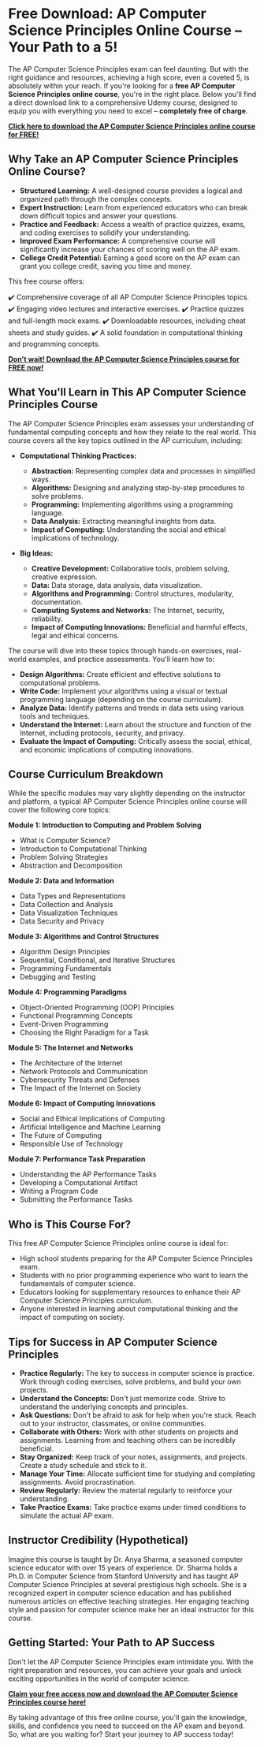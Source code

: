 # Free Download: AP Computer Science Principles Online Course – Your Path to a 5!

The AP Computer Science Principles exam can feel daunting. But with the right guidance and resources, achieving a high score, even a coveted 5, is absolutely within your reach. If you're looking for a **free AP Computer Science Principles online course**, you're in the right place. Below you'll find a direct download link to a comprehensive Udemy course, designed to equip you with everything you need to excel – **completely free of charge**.

[**Click here to download the AP Computer Science Principles online course for FREE!**](https://udemywork.com/ap-computer-science-principles-online-course)

## Why Take an AP Computer Science Principles Online Course?

*   **Structured Learning:** A well-designed course provides a logical and organized path through the complex concepts.
*   **Expert Instruction:** Learn from experienced educators who can break down difficult topics and answer your questions.
*   **Practice and Feedback:** Access a wealth of practice quizzes, exams, and coding exercises to solidify your understanding.
*   **Improved Exam Performance:** A comprehensive course will significantly increase your chances of scoring well on the AP exam.
*   **College Credit Potential:** Earning a good score on the AP exam can grant you college credit, saving you time and money.

This free course offers:

✔️ Comprehensive coverage of all AP Computer Science Principles topics.
✔️ Engaging video lectures and interactive exercises.
✔️ Practice quizzes and full-length mock exams.
✔️ Downloadable resources, including cheat sheets and study guides.
✔️ A solid foundation in computational thinking and programming concepts.

[**Don't wait! Download the AP Computer Science Principles course for FREE now!**](https://udemywork.com/ap-computer-science-principles-online-course)

## What You'll Learn in This AP Computer Science Principles Course

The AP Computer Science Principles exam assesses your understanding of fundamental computing concepts and how they relate to the real world. This course covers all the key topics outlined in the AP curriculum, including:

*   **Computational Thinking Practices:**
    *   **Abstraction:** Representing complex data and processes in simplified ways.
    *   **Algorithms:** Designing and analyzing step-by-step procedures to solve problems.
    *   **Programming:** Implementing algorithms using a programming language.
    *   **Data Analysis:** Extracting meaningful insights from data.
    *   **Impact of Computing:** Understanding the social and ethical implications of technology.

*   **Big Ideas:**
    *   **Creative Development:** Collaborative tools, problem solving, creative expression.
    *   **Data:** Data storage, data analysis, data visualization.
    *   **Algorithms and Programming:** Control structures, modularity, documentation.
    *   **Computing Systems and Networks:** The Internet, security, reliability.
    *   **Impact of Computing Innovations:** Beneficial and harmful effects, legal and ethical concerns.

The course will dive into these topics through hands-on exercises, real-world examples, and practice assessments. You'll learn how to:

*   **Design Algorithms:** Create efficient and effective solutions to computational problems.
*   **Write Code:** Implement your algorithms using a visual or textual programming language (depending on the course curriculum).
*   **Analyze Data:** Identify patterns and trends in data sets using various tools and techniques.
*   **Understand the Internet:** Learn about the structure and function of the Internet, including protocols, security, and privacy.
*   **Evaluate the Impact of Computing:** Critically assess the social, ethical, and economic implications of computing innovations.

## Course Curriculum Breakdown

While the specific modules may vary slightly depending on the instructor and platform, a typical AP Computer Science Principles online course will cover the following core topics:

**Module 1: Introduction to Computing and Problem Solving**

*   What is Computer Science?
*   Introduction to Computational Thinking
*   Problem Solving Strategies
*   Abstraction and Decomposition

**Module 2: Data and Information**

*   Data Types and Representations
*   Data Collection and Analysis
*   Data Visualization Techniques
*   Data Security and Privacy

**Module 3: Algorithms and Control Structures**

*   Algorithm Design Principles
*   Sequential, Conditional, and Iterative Structures
*   Programming Fundamentals
*   Debugging and Testing

**Module 4: Programming Paradigms**

*   Object-Oriented Programming (OOP) Principles
*   Functional Programming Concepts
*   Event-Driven Programming
*   Choosing the Right Paradigm for a Task

**Module 5: The Internet and Networks**

*   The Architecture of the Internet
*   Network Protocols and Communication
*   Cybersecurity Threats and Defenses
*   The Impact of the Internet on Society

**Module 6: Impact of Computing Innovations**

*   Social and Ethical Implications of Computing
*   Artificial Intelligence and Machine Learning
*   The Future of Computing
*   Responsible Use of Technology

**Module 7: Performance Task Preparation**

*   Understanding the AP Performance Tasks
*   Developing a Computational Artifact
*   Writing a Program Code
*   Submitting the Performance Tasks

## Who is This Course For?

This free AP Computer Science Principles online course is ideal for:

*   High school students preparing for the AP Computer Science Principles exam.
*   Students with no prior programming experience who want to learn the fundamentals of computer science.
*   Educators looking for supplementary resources to enhance their AP Computer Science Principles curriculum.
*   Anyone interested in learning about computational thinking and the impact of computing on society.

## Tips for Success in AP Computer Science Principles

*   **Practice Regularly:** The key to success in computer science is practice. Work through coding exercises, solve problems, and build your own projects.
*   **Understand the Concepts:** Don't just memorize code. Strive to understand the underlying concepts and principles.
*   **Ask Questions:** Don't be afraid to ask for help when you're stuck. Reach out to your instructor, classmates, or online communities.
*   **Collaborate with Others:** Work with other students on projects and assignments. Learning from and teaching others can be incredibly beneficial.
*   **Stay Organized:** Keep track of your notes, assignments, and projects. Create a study schedule and stick to it.
*   **Manage Your Time:** Allocate sufficient time for studying and completing assignments. Avoid procrastination.
*   **Review Regularly:** Review the material regularly to reinforce your understanding.
*   **Take Practice Exams:** Take practice exams under timed conditions to simulate the actual AP exam.

## Instructor Credibility (Hypothetical)

Imagine this course is taught by Dr. Anya Sharma, a seasoned computer science educator with over 15 years of experience. Dr. Sharma holds a Ph.D. in Computer Science from Stanford University and has taught AP Computer Science Principles at several prestigious high schools. She is a recognized expert in computer science education and has published numerous articles on effective teaching strategies. Her engaging teaching style and passion for computer science make her an ideal instructor for this course.

## Getting Started: Your Path to AP Success

Don't let the AP Computer Science Principles exam intimidate you. With the right preparation and resources, you can achieve your goals and unlock exciting opportunities in the world of computer science.

[**Claim your free access now and download the AP Computer Science Principles course here!**](https://udemywork.com/ap-computer-science-principles-online-course)

By taking advantage of this free online course, you'll gain the knowledge, skills, and confidence you need to succeed on the AP exam and beyond. So, what are you waiting for? Start your journey to AP success today!
